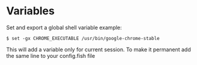 # Variables

Set and export a global shell variable example:

    $ set -gx CHROME_EXECUTABLE /usr/bin/google-chrome-stable

This will add a variable only for current session. To make it permanent add the same line to your config.fish file
